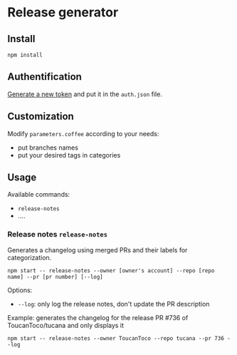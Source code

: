 # Release generator


## Install

    npm install

## Authentification

[Generate a new token](https://github.com/settings/tokens/new) and put it in
the `auth.json` file.

## Customization

Modify `parameters.coffee` according to your needs:
- put branches names
- put your desired tags in categories

## Usage
Available commands:
- `release-notes`
- ....

### Release notes `release-notes`
Generates a changelog using merged PRs and their labels for categorization.

    npm start -- release-notes --owner [owner's account] --repo [repo name] --pr [pr number] [--log]

Options:
- `--log`: only log the release notes, don't update the PR description

Example: generates the changelog for the release PR #736 of ToucanToco/tucana
and only displays it

    npm start -- release-notes --owner ToucanToco --repo tucana --pr 736 --log
